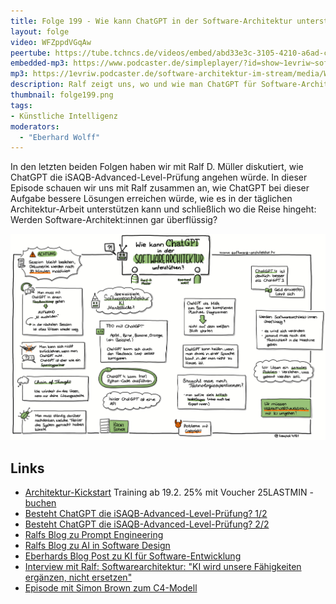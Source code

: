 ```yaml
---
title: Folge 199 - Wie kann ChatGPT in der Software-Architektur unterstützen? mit Ralf D. Müller 
layout: folge
video: WFZppdVGqAw
peertube: https://tube.tchncs.de/videos/embed/abd33e3c-3105-4210-a6ad-cd3bf8045885
embedded-mp3: https://www.podcaster.de/simpleplayer/?id=show~1evriw~software-architektur-im-stream~pod-9f76e16ae63751ae420ddee894&v=1706289867
mp3: https://1evriw.podcaster.de/software-architektur-im-stream/media/Wie_kann_ChatGPT_in_der_Software-Architektur_unterstuetzen_mit_Ralf_D-_Mueller.mp3
description: Ralf zeigt uns, wo und wie man ChatGPT für Software-Architektur praktisch einsetzen kann.
thumbnail: folge199.png
tags:
- Künstliche Intelligenz
moderators:
  - "Eberhard Wolff"
---
```


In den letzten beiden Folgen haben wir mit Ralf D. Müller diskutiert,
wie ChatGPT die iSAQB-Advanced-Level-Prüfung angehen würde. In dieser
Episode schauen wir uns mit Ralf zusammen an, wie ChatGPT bei dieser
Aufgabe bessere Lösungen erreichen würde, wie es in der täglichen
Architektur-Arbeit unterstützen kann und schließlich wo die Reise
hingeht: Werden Software-Architekt:innen gar überflüssig?

![Sketchnotes](/sketchnotes/folge199.jpg)

## Links

* [Architektur-Kickstart](https://www.socreatory.com/de/trainings/arch-kickstart)
  Training ab 19.2. 25% mit Voucher 25LASTMIN - [buchen](https://pretix.eu/socreatory/arch-kickstart--online/redeem?voucher=25LASTMIN&subevent=3973065)
* [Besteht ChatGPT die iSAQB-Advanced-Level-Prüfung?
  1/2](/2023/12/15/folge193.html)
* [Besteht ChatGPT die iSAQB-Advanced-Level-Prüfung?
  2/2](/2024/01/19/folge197.html)
* [Ralfs Blog zu Prompt Engineering](https://techstories.dbsystel.de/blog/2023/2023-11-08-prompt-engineering.html)
* [Ralfs Blog zu AI in Software Design](https://techstories.dbsystel.de/blog/2023/2023-11-29-AI-in-Software-Design.html)
* [Eberhards Blog Post zu KI für Software-Entwicklung](https://www.heise.de/blog/KI-in-der-Softwareentwicklung-Ueberschaetzt-9336902.html)
* [Interview mit Ralf: Softwarearchitektur: "KI wird unsere
  Fähigkeiten ergänzen, nicht ersetzen"](https://www.heise.de/hintergrund/Softwarearchitektur-KI-wird-unsere-Faehigkeiten-ergaenzen-nicht-ersetzen-9339113.html )
* [Episode mit Simon Brown zum C4-Modell](https://software-architektur.tv/2021/01/22/folge36.html)
